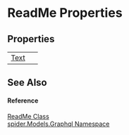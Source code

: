 # ReadMe Properties




## Properties
<table>
<tr>
<td><a href="f06830b9-5ee3-56f4-fcfb-34282de7a485">Text</a></td>
<td> </td></tr>
</table>

## See Also


#### Reference
<a href="fcdbccb2-80e1-2ed5-db18-97d4812e9893">ReadMe Class</a>  
<a href="a7324a28-4f46-beaa-9269-26a8fa385391">spider.Models.Graphql Namespace</a>  

